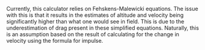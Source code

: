 Currently, this calculator relies on Fehskens-Malewicki equations. The issue with this is that it results in the estimates of altitude and velocity being significantly higher than what one would see in field. This is due to the underestimation of drag present in these simplified equations. 
Naturally, this is an assumption based on the result of calculating for the change in velocity using the formula for impulse. 

